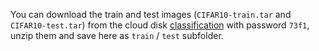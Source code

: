 You can download the train and test images (`CIFAR10-train.tar` and `CIFAR10-test.tar`) from the cloud disk [classification](https://disk.pku.edu.cn:443/link/F0B1ED091A1D5901B06358213A7CD533) with password `73f1`, unzip them and save here as `train` / `test` subfolder.
